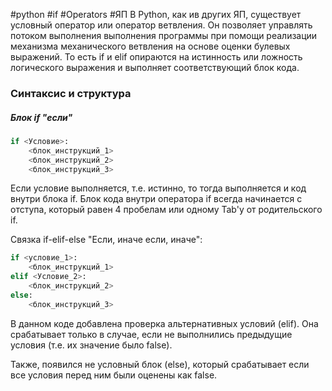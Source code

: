 #python #if #Operators #ЯП
В Python, как ив других ЯП, существует условный оператор или оператор ветвления. Он позволяет управлять потоком выполнения выполнения программы при помощи реализации механизма механического ветвления на основе оценки булевых выражений. То есть if и elif опираются на истинность или ложность логического выражения и выполняет соответствующий блок кода.

### Синтаксис и структура

##### Блок if  "если"

```Python
if <Условие>:
	<блок_инструкций_1>
	<блок_инструкций_2>
	<блок_инструкций_3>
``` 

Если условие выполняется, т.е. истинно, то тогда выполняется и код внутри блока if. Блок кода внутри оператора if всегда начинается с отступа, который равен 4 пробелам или одному Tab'у от родительского if.

Связка if-elif-else "Если, иначе если, иначе":

```Python
if <условие_1>:
	<блок_инструкций_1>
elif <Условие_2>:
	<блок_инструкций_2>
else:
	<блок_инструкций_3>
```

В данном коде добавлена проверка альтернативных условий (elif). Она срабатывает только в случае, если не выполнились предыдущие условия (т.е. их значение было false).

Также, появился не условный блок (else), который срабатывает если все условия перед ним были оценены как false.